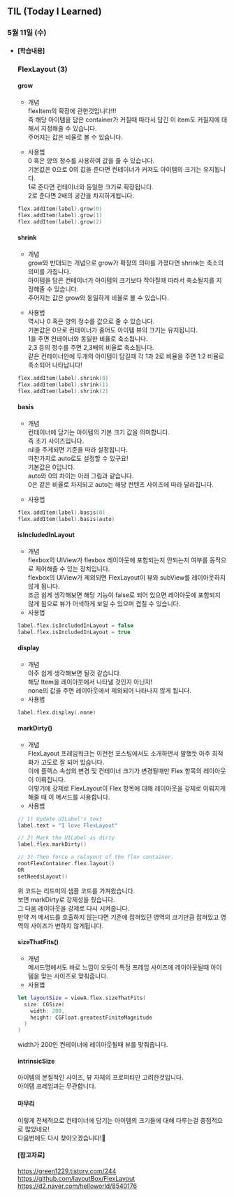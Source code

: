 ## TIL (Today I Learned)

### 5월 11일 (수)   

- #### [학습내용]    
  ### FlexLayout (3)         
  
  #### grow    

  - 개념   
  flexItem의 확장에 관한것입니다!!!            
  즉 해당 아이템을 담은 container가 커질때 따라서 담긴 이 item도 커질지에 대해서 지정해줄 수 있습니다.    
  주어지는 값은 비율로 볼 수 있습니다.    

  - 사용법    
  0 혹은 양의 정수를 사용하여 값을 줄 수 있습니다.   
  기본값은 0으로 0의 값을 준다면 컨테이너가 커져도 아이템의 크기는 유지됩니다.   
  1로 준다면 컨테이너와 동일한 크기로 확장됩니다.   
  2로 준다면 2배의 공간을 차지하게됩니다.    
  ```swift
  flex.addItem(label).grow(0)
  flex.addItem(label).grow(1)
  flex.addItem(label).grow(2)
  ```

  #### shrink    

  - 개념   
  grow와 반대되는 개념으로 grow가 확장의 의미를 가졌다면 shrink는 축소의 의미를 가집니다.    
  아이템을 담은 컨테이너가 아이템의 크기보다 작아질때 따라서 축소될지를 지정해줄 수 있습니다.      
  주어지는 값은 grow와 동일하게 비율로 볼 수 있습니다.    

  - 사용법    
  역시나 0 혹은 양의 정수를 값으로 줄 수 있습니다.   
  기본값은 0으로 컨테이너가 줄어도 아이템 뷰의 크기는 유지됩니다.   
  1을 주면 컨테이너와 동일한 비율로 축소됩니다.    
  2,3 등의 정수를 주면 2,3배의 비율로 축소됩니다.    
  같은 컨테이너안에 두개의 아이템이 담길때 각 1과 2로 비율을 주면 1:2 비율로 축소되어 나타납니다!    
  ```swift
  flex.addItem(label).shrink(0)
  flex.addItem(label).shrink(1)
  flex.addItem(label).shrink(2)
  ```

  #### basis    

  - 개념   
  컨테이너에 담기는 아이템의 기본 크기 값을 의미합니다.    
  즉 초기 사이즈입니다.    
  nil을 주게되면 기준을 따라 설정됩니다.    
  마찬가지로 auto로도 설정할 수 있구요!   
  기본값은 0입니다.    
  auto와 0의 차이는 아래 그림과 같습니다.    
  0은 같은 비율로 차지되고 auto는 해당 컨텐츠 사이즈에 따라 달라집니다.    

  - 사용법    
  ```swift
  flex.addItem(label).basis(0)
  flex.addItem(label).basis(auto)
  ```

  #### isIncludedInLayout    

  - 개념    
  flexbox의 UIView가 flexbox 레이아웃에 포함되는지 안되는지 여부를 동적으로 제어해줄 수 있는 장치입니다.    
  flexbox의 UIView가 제외되면 FlexLayout이 뷰와 subView를 레이아웃하지 않게 됩니다.    
  조금 쉽게 생각해보면 해당 기능이 false로 되어 있으면 레이아웃에 포함되지 않게 됨으로 뷰가 어색하게 보일 수 있으며 겹칠 수 있습니다.    
  - 사용법    
  ```swift
  label.flex.isIncludedInLayout = false
  label.flex.isIncludedInLayout = true
  ```

  #### display    

  - 개념   
  아주 쉽게 생각해보면 될것 같습니다.    
  해당 Item을 레이아웃에서 나타낼 것인지 아닌지!    
  none의 값을 주면 레이아웃에서 제외되어 나타나지 않게 됩니다.   
  - 사용법    
  ```swift
  label.flex.display(.none)
  ```

  #### markDirty()    

  - 개념    
  FlexLayout 프레임워크는 이전전 포스팅에서도 소개하면서 말했듯 아주 최적화가 고도로 잘 되어 있습니다.    
  이에 플렉스 속성의 변경 및 컨테이너 크기가 변경될때만 Flex 항목의 레이아웃이 이뤄집니다.    
  이렇기에 강제로 FlexLayout이 Flex 항목에 대해 레이아웃을 강제로 이뤄지게 해줄 때 이 메서드를 사용합니다.    
  - 사용법    
  ```swift
  // 1) Update UILabel's text
  label.text = "I love FlexLayout"
  
  // 2) Mark the UILabel as dirty
  label.flex.markDirty()
  
  // 3) Then force a relayout of the flex container.
  rootFlexContainer.flex.layout()
  OR
  setNeedsLayout()
  ```
  위 코드는 리드미의 샘플 코드를 가져왔습니다.    
  보면 markDirty로 강제성을 줬습니다.    
  그 다음 레이아웃을 강제로 다시 시켜줍니다.    
  만약 저 메서드를 호출하지 않는다면 기존에 잡혀있던 영역의 크기만큼 잡혀있고 영역의 사이즈가 변하지 않게됩니다.    

  #### sizeThatFits()   

  - 개념     
  메서드명에서도 바로 느낌이 오듯이 특정 프레임 사이즈에 레이아웃될때 아이템을 맞는 사이즈로 맞춰줍니다.    
  - 사용법    
  ```swift
  let layoutSize = viewA.flex.sizeThatFits(
    size: CGSize(
      width: 200, 
      height: CGFloat.greatestFiniteMagnitude
    )
  )
  ```
  width가 200인 컨테이너에 레이아웃될때 뷰를 맞춰줍니다.     

  #### intrinsicSize    

  아이템의 본질적인 사이즈, 뷰 자체의 프로퍼티만 고려한것입니다.    
  아이템 프레임과는 무관합니다.    

  #### 마무리   

  이렇게 전체적으로 컨테이너에 담기는 아이템의 크기들에 대해 다루는걸 중점적으로 많았네요!    
  다음번에도 다시 찾아오겠습니다!🙌    

  #### [참고자료]    
  https://green1229.tistory.com/244    
  https://github.com/layoutBox/FlexLayout     
  https://d2.naver.com/helloworld/8540176     

